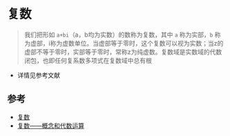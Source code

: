 # 复数

> 我们把形如 `a+bi`（a，b均为实数）的数称为复数，其中 `a` 称为实部，`b` 称为虚部，i称为虚数单位。当虚部等于零时，这个复数可以视为实数；当z的虚部不等于零时，实部等于零时，常称z为纯虚数。复数域是实数域的代数闭包，也即任何复系数多项式在复数域中总有根

- 详情见参考文献

## 参考

- [复数](https://baike.baidu.com/item/%E5%A4%8D%E6%95%B0/254365?fr=aladdin)
- [复数——概念和代数运算](https://blog.csdn.net/qq_39670434/article/details/79678103)